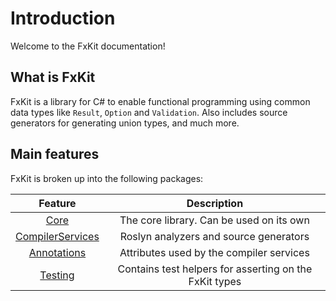 # Introduction

Welcome to the FxKit documentation!

## What is FxKit

FxKit is a library for C# to enable functional programming using common data types like `Result`, `Option` and `Validation`.
Also includes source generators for generating union types, and much more.

## Main features

FxKit is broken up into the following packages:

|            Feature             |                      Description                       |
|:------------------------------:|:------------------------------------------------------:|
|         [Core](/core/)         |        The core library. Can be used on its own        |
| [CompilerServices](/compiler/) |         Roslyn analyzers and source generators         |
|  [Annotations](/annotations/)  |        Attributes used by the compiler services        |
|      [Testing](/testing/)      | Contains test helpers for asserting on the FxKit types |